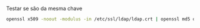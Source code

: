 Testar se são da mesma chave
```sh
openssl x509 -noout -modulus -in /etc/ssl/ldap/ldap.crt | openssl md5 openssl rsa -noout -modulus -in /etc/ssl/ldap/ldap.key | openssl md5
```